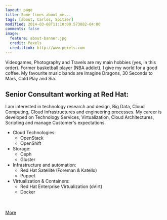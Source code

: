 ```yaml
---
layout: page
title: Some lines about me...
tags: [about, Carlos, Spitzer]
modified: 2014-03-08T11:10:00.573882-04:00
comments: false
image:
  feature: about-banner.jpg
  credit: Pexels
  creditlink: http://www.pexels.com
---
```


Videogames, Photography and Travels are my main hobbies (yes, in this order). Former basketball player (NBA addict), I give my world for a good coffee.
My favourite music bands are Imagine Dragons, 30 Seconds to Mars, Cold Play and Sia.

## Senior Consultant working at Red Hat:

I am interested in technology research and design, Big Data, Cloud Computing, Cloud Infrastructures and engineering processes.
My career is developed on Technology Services, Virtualization, Cloud Architectures, Scripting and manage Customer's expectations.

* Cloud Technologies:
    * OpenStack
    * OpenShift
* Storage:
    * Ceph
    * Gluster
* Infrastructure and automation:
    * Red Hat Satellite (Foreman & Katello)
    * Puppet
* Virtualization & Containers:
    * Red Hat Enterprise Virtualization (oVirt)
    * Docker


<BR><BR>
<a markdown="0" href="http://es.linkedin.com/in/carlosspitzerlopez/en" class="btn" target="_blank">More</a>